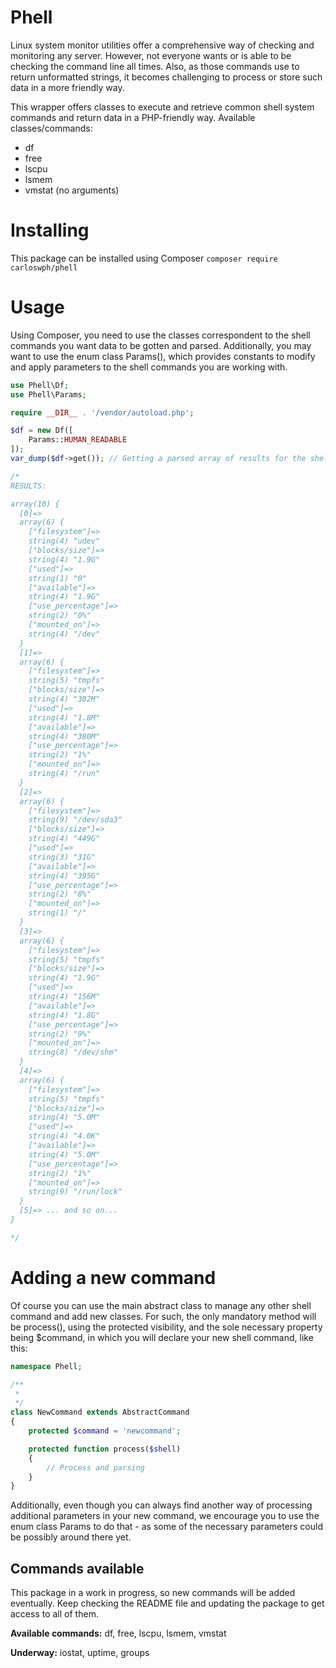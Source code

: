 # Phell

Linux system monitor utilities offer a comprehensive way of checking and monitoring any server. However, not everyone wants or is able to be checking the command line all times. Also, as those commands use to return unformatted strings, it becomes challenging to process or store such data in a more friendly way.

This wrapper offers classes to execute and retrieve common shell system commands and return data in a PHP-friendly way. Available classes/commands:

* df
* free
* lscpu
* lsmem
* vmstat (no arguments)

# Installing

This package can be installed using Composer `composer require carloswph/phell`

# Usage

Using Composer, you need to use the classes correspondent to the shell commands you want data to be gotten and parsed. Additionally, you may want to use the enum class Params(), which provides constants to modify and apply parameters to the shell commands you are working with.

```php
use Phell\Df;
use Phell\Params;

require __DIR__ . '/vendor/autoload.php';

$df = new Df([
	Params::HUMAN_READABLE
]);
var_dump($df->get()); // Getting a parsed array of results for the shell command

/*
RESULTS:

array(10) {
  [0]=>
  array(6) {
    ["filesystem"]=>
    string(4) "udev"
    ["blocks/size"]=>
    string(4) "1.9G"
    ["used"]=>
    string(1) "0"
    ["available"]=>
    string(4) "1.9G"
    ["use_percentage"]=>
    string(2) "0%"
    ["mounted_on"]=>
    string(4) "/dev"
  }
  [1]=>
  array(6) {
    ["filesystem"]=>
    string(5) "tmpfs"
    ["blocks/size"]=>
    string(4) "382M"
    ["used"]=>
    string(4) "1.8M"
    ["available"]=>
    string(4) "380M"
    ["use_percentage"]=>
    string(2) "1%"
    ["mounted_on"]=>
    string(4) "/run"
  }
  [2]=>
  array(6) {
    ["filesystem"]=>
    string(9) "/dev/sda3"
    ["blocks/size"]=>
    string(4) "449G"
    ["used"]=>
    string(3) "31G"
    ["available"]=>
    string(4) "395G"
    ["use_percentage"]=>
    string(2) "8%"
    ["mounted_on"]=>
    string(1) "/"
  }
  [3]=>
  array(6) {
    ["filesystem"]=>
    string(5) "tmpfs"
    ["blocks/size"]=>
    string(4) "1.9G"
    ["used"]=>
    string(4) "156M"
    ["available"]=>
    string(4) "1.8G"
    ["use_percentage"]=>
    string(2) "9%"
    ["mounted_on"]=>
    string(8) "/dev/shm"
  }
  [4]=>
  array(6) {
    ["filesystem"]=>
    string(5) "tmpfs"
    ["blocks/size"]=>
    string(4) "5.0M"
    ["used"]=>
    string(4) "4.0K"
    ["available"]=>
    string(4) "5.0M"
    ["use_percentage"]=>
    string(2) "1%"
    ["mounted_on"]=>
    string(9) "/run/lock"
  }
  [5]=> ... and so on...
}

*/

```
# Adding a new command

Of course you can use the main abstract class to manage any other shell command and add new classes. For such, the only mandatory method will be process(), using the protected visibility, and the sole necessary property being $command, in which you will declare your new shell command, like this:

```php
namespace Phell;

/**
 * 
 */
class NewCommand extends AbstractCommand
{
	protected $command = 'newcommand';

	protected function process($shell)
	{
		// Process and parsing
	}
}
```
Additionally, even though you can always find another way of processing additional parameters in your new command, we encourage you to use the enum class Params to do that - as some of the necessary parameters could be possibly around there yet.

## Commands available

This package in a work in progress, so new commands will be added eventually. Keep checking the README file and updating the package to get access to all of them. 

**Available commands:**  df, free, lscpu, lsmem, vmstat

**Underway:** iostat, uptime, groups